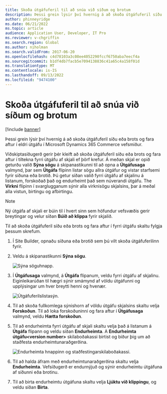 ```yaml
---
title: Skoða útgáfuferil til að snúa við síðum og brotum
description: Þessi grein lýsir því hvernig á að skoða útgáfuferil síðu eða brots og fara aftur í eldri útgáfu í Microsoft Dynamics 365 Commerce vefsmiður.
author: phinneyridge
ms.date: 06/21/2022
ms.topic: article
audience: Application User, Developer, IT Pro
ms.reviewer: v-chgriffin
ms.search.region: Global
ms.author: niholman
ms.search.validFrom: 2017-06-20
ms.openlocfilehash: c4d78103a3c08ee4052290fccf6750aba7eecf4a
ms.sourcegitcommit: b1df4db7facb5e7094138836c41a65c4a158f01d
ms.translationtype: MT
ms.contentlocale: is-IS
ms.lasthandoff: 09/13/2022
ms.locfileid: "9474100"
---
```

# <a name="view-version-history-to-revert-pages-and-fragments"></a>Skoða útgáfuferil til að snúa við síðum og brotum

[!include [banner](includes/banner.md)]

Þessi grein lýsir því hvernig á að skoða útgáfuferil síðu eða brots og fara aftur í eldri útgáfu í Microsoft Dynamics 365 Commerce vefsmiður.

Viðskiptasíðugerð gerir þér kleift að skoða útgáfuferil síðu eða brots og fara aftur í tiltekna fyrri útgáfu af skjali ef þörf krefur. Á meðan skjal er opið geturðu valið **Sýna sögu** á skipanastikunni til að opna a **Útgáfusaga** valmynd, þar sem **Útgáfa** flipinn listar sögu allra útgáfur og vistar starfsemi fyrir síðuna eða brotið. Þú getur síðan valið fyrri útgáfu af skjalinu á listanum, forskoðað það og endurheimt það sem núverandi útgáfu. The **Virkni** flipinn í svarglugganum sýnir alla virknisögu skjalsins, þar á meðal alla vistun, birtingu og afbirtingu.

> [!NOTE]
> Ný útgáfa af skjali er búin til í hvert sinn sem höfundur vefsvæðis gerir breytingar og velur síðan **Búið að klippa** fyrir skjalið. 

Til að skoða útgáfuferil síðu eða brots og fara aftur í fyrri útgáfu skaltu fylgja þessum skrefum.

1. Í Site Builder, opnaðu síðuna eða brotið sem þú vilt skoða útgáfuferilinn fyrir.
1. Veldu á skipanastikunni **Sýna sögu**.

    ![Sýna söguhnapp.](./media/version-history-1.png)

1. Í **Útgáfusaga** valmynd, á **Útgáfa** flipanum, veldu fyrri útgáfu af skjalinu. Eiginleikarúðan til hægri sýnir smámynd af völdu útgáfunni og upplýsingar um hver breytti henni og hvenær.

    ![Útgáfuferilslistasýn.](./media/version-history-2.png)

1. Til að skoða fullkomlega sýnishorn af völdu útgáfu skjalsins skaltu velja **Forskoðun**. Til að loka forskoðuninni og fara aftur í **Útgáfusaga** valmynd, veldu **Hætta forskoðun**.
1. Til að endurheimta fyrri útgáfu af skjali skaltu velja það á listanum á **Útgáfa** flipann og veldu síðan **Endurheimta**. A **Endurheimta útgáfu\<version number\>** skilaboðakassi birtist og biður þig um að staðfesta endurheimtunaraðgerðina. 

    ![Endurheimta hnappinn og staðfestingarskilaboðakassi.](./media/version-history-3.png)

1. Til að halda áfram með endurheimtunaraðgerðina skaltu velja **Endurheimta**. Vefsíðugerð er endurnýjuð og sýnir endurheimtu útgáfuna af síðunni eða brotinu.
1. Til að birta endurheimtu útgáfuna skaltu velja **Ljúktu við klippingu**, og veldu síðan **Birta**.
